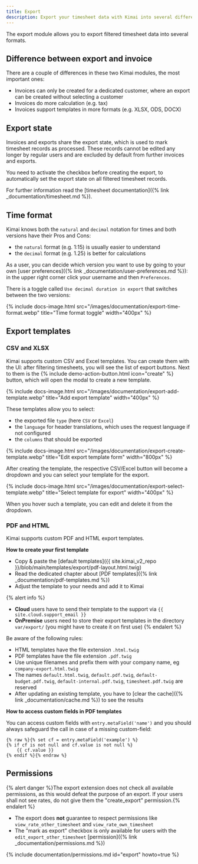 ```yaml
---
title: Export
description: Export your timesheet data with Kimai into several different formats
---
```


The export module allows you to export filtered timesheet data into several formats.

## Difference between export and invoice

There are a couple of differences in these two Kimai modules, the most important ones:

- Invoices can only be created for a dedicated customer, where an export can be created without selecting a customer
- Invoices do more calculation (e.g. tax) 
- Invoices support templates in more formats (e.g. XLSX, ODS, DOCX)

## Export state

Invoices and exports share the export state, which is used to mark timesheet records as processed. 
These records cannot be edited any longer by regular users and are excluded by default from further invoices and exports.
 
You need to activate the checkbox before creating the export, to automatically set the export state on all filtered timesheet records.

For further information read the [timesheet documentation]({% link _documentation/timesheet.md %}).

## Time format

Kimai knows both the `natural` and `decimal` notation for times and both versions have their Pros and Cons:
- the `natural` format (e.g. 1:15) is usually easier to understand
- the `decimal` format (e.g. 1.25) is better for calculations

As a user, you can decide which version you want to use by going to your own [user preferences]({% link _documentation/user-preferences.md %}): in the upper right corner click your username and then `Preferences`.

There is a toggle called `Use decimal duration in export` that switches between the two versions:

{% include docs-image.html src="/images/documentation/export-time-format.webp" title="Time format toggle" width="400px" %}

## Export templates

### CSV and XLSX

Kimai supports custom CSV and Excel templates. 
You can create them with the UI: after filtering timesheets, you will see the list of export buttons. 
Next to them is the {% include demo-action-button.html icon="create" %} button, which will open the modal to create a new template.

{% include docs-image.html src="/images/documentation/export-add-template.webp" title="Add export template" width="400px" %}

These templates allow you to select:
- the exported file `type` (here `CSV` or `Excel`)
- the `language` for header translations, which uses the request language if not configured
- the `columns` that should be exported

{% include docs-image.html src="/images/documentation/export-create-template.webp" title="Edit export template form" width="800px" %}

After creating the template, the respective CSV/Excel button will become a dropdown and you can select your template for the export.

{% include docs-image.html src="/images/documentation/export-select-template.webp" title="Select template for export" width="400px" %}

When you hover such a template, you can edit and delete it from the dropdown. 

### PDF and HTML

Kimai supports custom PDF and HTML export templates.

**How to create your first template**
- Copy & paste the [default templates]({{ site.kimai_v2_repo }}/blob/main/templates/export/pdf-layout.html.twig)
- Read the dedicated chapter about [PDF templates]({% link _documentation/pdf-templates.md %})
- Adjust the template to your needs and add it to Kimai 

{% alert info %}
- **Cloud** users have to send their template to the support via `{{ site.cloud.support_email }}`
- **OnPremise** users need to store their export templates in the directory `var/export/` (you might have to create it on first use)
{% endalert %}

Be aware of the following rules:

- HTML templates have the file extension `.html.twig`
- PDF templates have the file extension `.pdf.twig`
- Use unique filenames and prefix them with your company name, eg `company-export.html.twig` 
- The names `default.html.twig`, `default.pdf.twig`, `default-budget.pdf.twig`, `default-internal.pdf.twig`, `timesheet.pdf.twig` are reserved
- After updating an existing template, you have to [clear the cache]({% link _documentation/cache.md %}) to see the results

**How to access custom fields in PDF templates**

You can access custom fields with `entry.metaField('name')` and you should always safeguard the call in case of a missing custom-field:

```twig
{% raw %}{% set cf = entry.metaField('example') %}
{% if cf is not null and cf.value is not null %}
    {{ cf.value }}
{% endif %}{% endraw %}
```

## Permissions

{% alert danger %}The export extension does not check all available permissions, as this would defeat the purpose of an export. If your users shall not see rates, do not give them the "create_export" permission.{% endalert %}
 
- The export does **not** guarantee to respect permissions like `view_rate_other_timesheet` and `view_rate_own_timesheet`
- The "mark as export" checkbox is only available for users with the `edit_export_other_timesheet` [permission]({% link _documentation/permissions.md %})

{% include documentation/permissions.md id="export" howto=true %}
 

